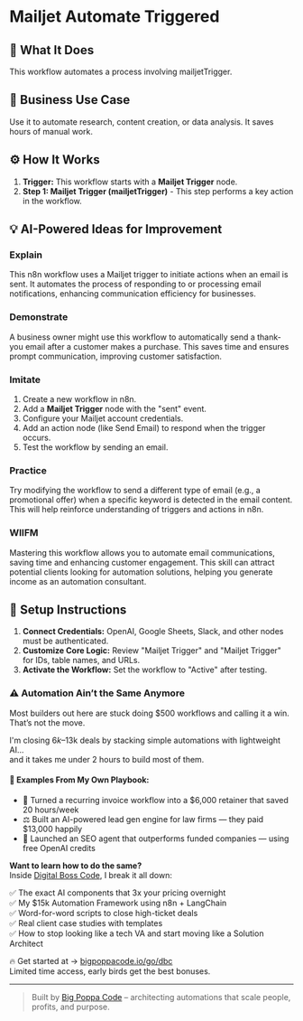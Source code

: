 # Mailjet Automate Triggered

## 🚀 What It Does
This workflow automates a process involving mailjetTrigger.

## 💼 Business Use Case
Use it to automate research, content creation, or data analysis. It saves hours of manual work.

## ⚙️ How It Works
1.  **Trigger:** This workflow starts with a **Mailjet Trigger** node.
2. **Step 1: Mailjet Trigger (mailjetTrigger)** - This step performs a key action in the workflow.

## 💡 AI-Powered Ideas for Improvement
### Explain
This n8n workflow uses a Mailjet trigger to initiate actions when an email is sent. It automates the process of responding to or processing email notifications, enhancing communication efficiency for businesses.

### Demonstrate
A business owner might use this workflow to automatically send a thank-you email after a customer makes a purchase. This saves time and ensures prompt communication, improving customer satisfaction.

### Imitate
1. Create a new workflow in n8n.
2. Add a **Mailjet Trigger** node with the "sent" event.
3. Configure your Mailjet account credentials.
4. Add an action node (like Send Email) to respond when the trigger occurs.
5. Test the workflow by sending an email.

### Practice
Try modifying the workflow to send a different type of email (e.g., a promotional offer) when a specific keyword is detected in the email content. This will help reinforce understanding of triggers and actions in n8n.

### WIIFM
Mastering this workflow allows you to automate email communications, saving time and enhancing customer engagement. This skill can attract potential clients looking for automation solutions, helping you generate income as an automation consultant.

## 🔧 Setup Instructions
1. **Connect Credentials:** OpenAI, Google Sheets, Slack, and other nodes must be authenticated.
2. **Customize Core Logic:** Review "Mailjet Trigger" and "Mailjet Trigger" for IDs, table names, and URLs.
3. **Activate the Workflow:** Set the workflow to "Active" after testing.

### ⚠️ Automation Ain’t the Same Anymore

Most builders out here are stuck doing $500 workflows and calling it a win.  
That’s not the move.  

I'm closing $6k–$13k deals by stacking simple automations with lightweight AI...  
and it takes me under 2 hours to build most of them.

#### 🧠 Examples From My Own Playbook:
- 🔁 Turned a recurring invoice workflow into a $6,000 retainer that saved 20 hours/week  
- ⚖️ Built an AI-powered lead gen engine for law firms — they paid $13,000 happily  
- 🚀 Launched an SEO agent that outperforms funded companies — using free OpenAI credits  

**Want to learn how to do the same?**  
Inside [Digital Boss Code](https://bigpoppacode.io/go/dbc), I break it all down:

✅ The exact AI components that 3x your pricing overnight  
✅ My $15k Automation Framework using n8n + LangChain  
✅ Word-for-word scripts to close high-ticket deals  
✅ Real client case studies with templates  
✅ How to stop looking like a tech VA and start moving like a Solution Architect  

🔥 Get started at → [bigpoppacode.io/go/dbc](https://bigpoppacode.io/go/dbc)  
Limited time access, early birds get the best bonuses.

---
> Built by [Big Poppa Code](https://bigpoppacode.io) – architecting automations that scale people, profits, and purpose.
